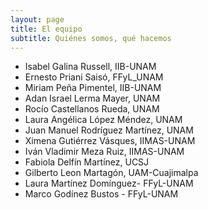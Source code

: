 ```yaml
---
layout: page
title: El equipo
subtitle: Quiénes somos, qué hacemos
---
```

- Isabel Galina Russell, IIB-UNAM
- Ernesto Priani Saisó, FFyL_UNAM
- Miriam Peña Pimentel, IIB-UNAM
- Adan Israel Lerma Mayer, UNAM
- Rocío Castellanos Rueda, UNAM
- Laura Angélica López Méndez, UNAM
- Juan Manuel Rodríguez Martínez, UNAM
- Ximena Gutiérrez Vásques, IIMAS-UNAM
- Iván Vladimir Meza Ruiz, IIMAS-UNAM
- Fabiola Delfín Martínez, UCSJ
- Gilberto Leon Martagón, UAM-Cuajimalpa
- Laura Martínez Domínguez- FFyL-UNAM
- Marco Godínez Bustos - FFyL-UNAM
